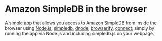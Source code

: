 Amazon SimpleDB in the browser
==============================

A simple app that allows you access to Amazon SimpleDB from inside the browser using [Node.js](https://github.com/joyent/node), [simpledb](https://github.com/rjrodger/simpledb), [dnode](https://github.com/substack/dnode), [browserify](https://github.com/substack/browserify), [connect](https://github.com/senchalabs/connect); simply by running the app via Node.js and including simpledb.js on your webpage.
